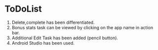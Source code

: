 # ToDoList
1) Delete,complete has been differentiated.
2) Bonus stats task can be viewed by clicking on the app name in action bar.
3) Additional Edit Task has been added (pencil button).
4) Android Studio has been used.
